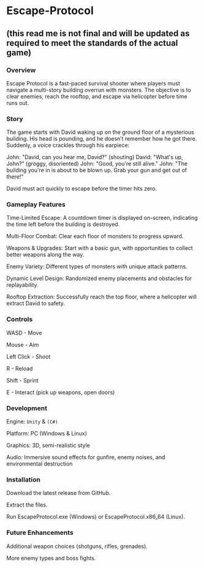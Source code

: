 # Escape-Protocol 
## (this read me is not final and will be updated as required to meet the standards of the actual game)

### Overview

Escape Protocol is a fast-paced survival shooter where players must navigate a multi-story building overrun with monsters. The objective is to clear enemies, reach the rooftop, and escape via helicopter before time runs out.

### Story

The game starts with David waking up on the ground floor of a mysterious building. His head is pounding, and he doesn’t remember how he got there. Suddenly, a voice crackles through his earpiece:

John: "David, can you hear me, David?" (shouting)
David: "What's up, John?" (groggy, disoriented)
John: "Good, you're still alive."
John: "The building you're in is about to be blown up. Grab your gun and get out of there!"

David must act quickly to escape before the timer hits zero.

### Gameplay Features

Time-Limited Escape: A countdown timer is displayed on-screen, indicating the time left before the building is destroyed.

Multi-Floor Combat: Clear each floor of monsters to progress upward.

Weapons & Upgrades: Start with a basic gun, with opportunities to collect better weapons along the way.

Enemy Variety: Different types of monsters with unique attack patterns.

Dynamic Level Design: Randomized enemy placements and obstacles for replayability.

Rooftop Extraction: Successfully reach the top floor, where a helicopter will extract David to safety.

### Controls

WASD - Move

Mouse - Aim

Left Click - Shoot

R - Reload

Shift - Sprint

E - Interact (pick up weapons, open doors)

### Development

Engine: `Unity` & `(C#)`

Platform: PC (Windows & Linux)

Graphics: 3D, semi-realistic style

Audio: Immersive sound effects for gunfire, enemy noises, and environmental destruction

### Installation

Download the latest release from GitHub.

Extract the files.

Run EscapeProtocol.exe (Windows) or EscapeProtocol.x86_64 (Linux).

### Future Enhancements

Additional weapon choices (shotguns, rifles, grenades).

More enemy types and boss fights.






